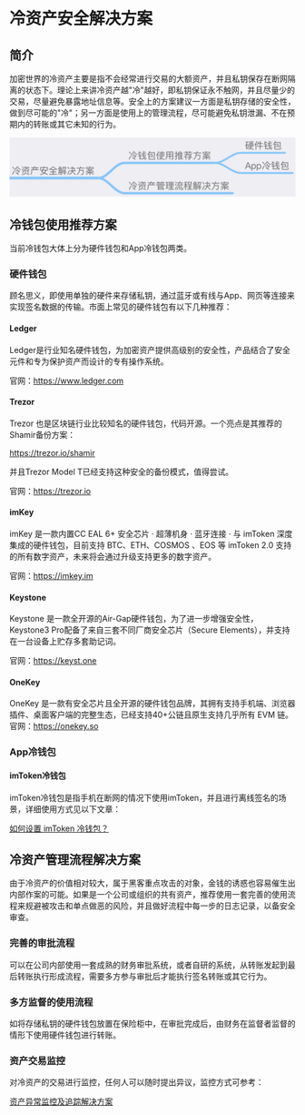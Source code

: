 # 冷资产安全解决方案

## 简介
加密世界的冷资产主要是指不会经常进行交易的大额资产，并且私钥保存在断网隔离的状态下。理论上来讲冷资产越"冷"越好，即私钥保证永不触网，并且尽量少的交易，尽量避免暴露地址信息等。安全上的方案建议一方面是私钥存储的安全性，做到尽可能的"冷"；另一方面是使用上的管理流程，尽可能避免私钥泄漏、不在预期内的转账或其它未知的行为。

![](images/ColdAsset1.png)

## 冷钱包使用推荐方案
当前冷钱包大体上分为硬件钱包和App冷钱包两类。

### 硬件钱包
顾名思义，即使用单独的硬件来存储私钥，通过蓝牙或有线与App、网页等连接来实现签名数据的传输。市面上常见的硬件钱包有以下几种推荐：

#### Ledger
Ledger是行业知名硬件钱包，为加密资产提供高级别的安全性，产品结合了安全元件和专为保护资产而设计的专有操作系统。

官网：https://www.ledger.com

#### Trezor
Trezor 也是区块链行业比较知名的硬件钱包，代码开源。一个亮点是其推荐的Shamir备份方案：

https://trezor.io/shamir

并且Trezor Model T已经支持这种安全的备份模式，值得尝试。

官网：https://trezor.io

#### imKey
imKey 是一款内置CC EAL 6+ 安全芯片 · 超薄机身 · 蓝牙连接 · 与 imToken 深度集成的硬件钱包，目前支持 BTC、ETH、COSMOS 、EOS 等 imToken 2.0 支持的所有数字资产，未来将会通过升级支持更多的数字资产。

官网：https://imkey.im

#### Keystone
Keystone 是一款全开源的Air-Gap硬件钱包，为了进一步增强安全性，Keystone3 Pro配备了来自三套不同厂商安全芯片（Secure Elements），并支持在一台设备上贮存多套助记词。

官网：https://keyst.one

#### OneKey
OneKey 是一款有安全芯片且全开源的硬件钱包品牌，其拥有支持手机端、浏览器插件、桌面客户端的完整生态，已经支持40+公链且原生支持几乎所有 EVM 链。
官网：https://onekey.so

### App冷钱包

#### imToken冷钱包
imToken冷钱包是指手机在断网的情况下使用imToken，并且进行离线签名的场景，详细使用方式见以下文章：

[如何设置 imToken 冷钱包？](https://support.token.im/hc/zh-cn/articles/360003147833)

## 冷资产管理流程解决方案
由于冷资产的价值相对较大，属于黑客重点攻击的对象，金钱的诱惑也容易催生出内部作案的可能。如果是一个公司或组织的共有资产，推荐使用一套完善的使用流程来规避被攻击和单点做恶的风险，并且做好流程中每一步的日志记录，以备安全审查。

### 完善的审批流程
可以在公司内部使用一套成熟的财务审批系统，或者自研的系统，从转账发起到最后转账执行形成流程，需要多方参与审批后才能执行签名转账或其它行为。

### 多方监督的使用流程
如将存储私钥的硬件钱包放置在保险柜中，在审批完成后，由财务在监督者监督的情形下使用硬件钱包进行转账。

### 资产交易监控
对冷资产的交易进行监控，任何人可以随时提出异议，监控方式可参考：

 [资产异常监控及追踪解决方案](Asset-Abnormal-Monitoring-And-Tracking-Solution.md)
